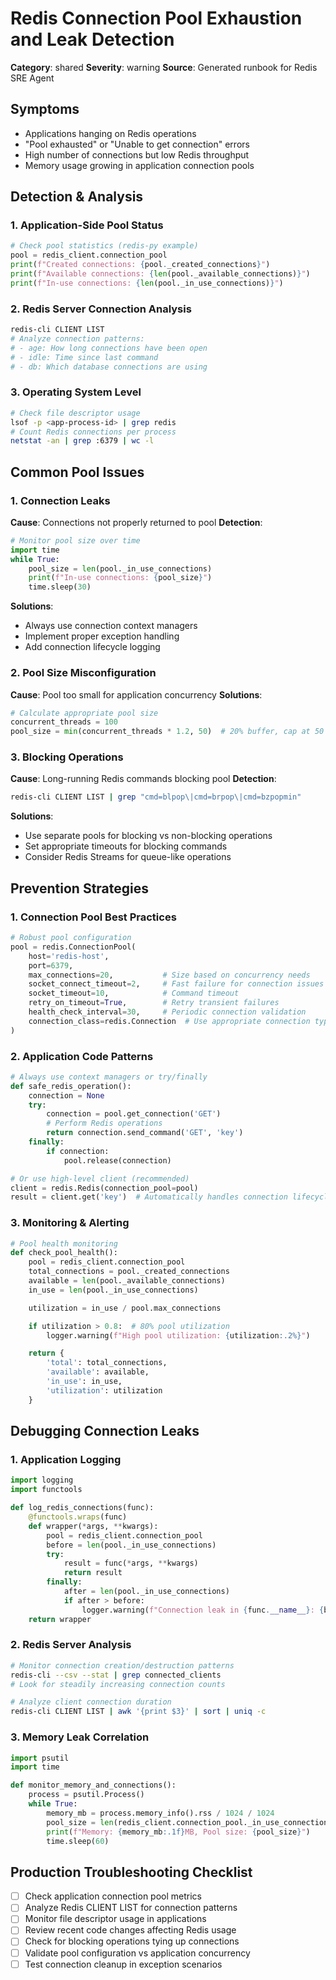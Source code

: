 # Redis Connection Pool Exhaustion and Leak Detection

**Category**: shared
**Severity**: warning
**Source**: Generated runbook for Redis SRE Agent

## Symptoms
- Applications hanging on Redis operations
- "Pool exhausted" or "Unable to get connection" errors
- High number of connections but low Redis throughput
- Memory usage growing in application connection pools

## Detection & Analysis

### 1. Application-Side Pool Status
```python
# Check pool statistics (redis-py example)
pool = redis_client.connection_pool
print(f"Created connections: {pool._created_connections}")
print(f"Available connections: {len(pool._available_connections)}")
print(f"In-use connections: {len(pool._in_use_connections)}")
```

### 2. Redis Server Connection Analysis
```bash
redis-cli CLIENT LIST
# Analyze connection patterns:
# - age: How long connections have been open
# - idle: Time since last command
# - db: Which database connections are using
```

### 3. Operating System Level
```bash
# Check file descriptor usage
lsof -p <app-process-id> | grep redis
# Count Redis connections per process
netstat -an | grep :6379 | wc -l
```

## Common Pool Issues

### 1. Connection Leaks
**Cause**: Connections not properly returned to pool
**Detection**:
```python
# Monitor pool size over time
import time
while True:
    pool_size = len(pool._in_use_connections)
    print(f"In-use connections: {pool_size}")
    time.sleep(30)
```

**Solutions**:
- Always use connection context managers
- Implement proper exception handling
- Add connection lifecycle logging

### 2. Pool Size Misconfiguration
**Cause**: Pool too small for application concurrency
**Solutions**:
```python
# Calculate appropriate pool size
concurrent_threads = 100
pool_size = min(concurrent_threads * 1.2, 50)  # 20% buffer, cap at 50
```

### 3. Blocking Operations
**Cause**: Long-running Redis commands blocking pool
**Detection**:
```bash
redis-cli CLIENT LIST | grep "cmd=blpop\|cmd=brpop\|cmd=bzpopmin"
```

**Solutions**:
- Use separate pools for blocking vs non-blocking operations
- Set appropriate timeouts for blocking commands
- Consider Redis Streams for queue-like operations

## Prevention Strategies

### 1. Connection Pool Best Practices
```python
# Robust pool configuration
pool = redis.ConnectionPool(
    host='redis-host',
    port=6379,
    max_connections=20,           # Size based on concurrency needs
    socket_connect_timeout=2,     # Fast failure for connection issues
    socket_timeout=10,            # Command timeout
    retry_on_timeout=True,        # Retry transient failures
    health_check_interval=30,     # Periodic connection validation
    connection_class=redis.Connection  # Use appropriate connection type
)
```

### 2. Application Code Patterns
```python
# Always use context managers or try/finally
def safe_redis_operation():
    connection = None
    try:
        connection = pool.get_connection('GET')
        # Perform Redis operations
        return connection.send_command('GET', 'key')
    finally:
        if connection:
            pool.release(connection)

# Or use high-level client (recommended)
client = redis.Redis(connection_pool=pool)
result = client.get('key')  # Automatically handles connection lifecycle
```

### 3. Monitoring & Alerting
```python
# Pool health monitoring
def check_pool_health():
    pool = redis_client.connection_pool
    total_connections = pool._created_connections
    available = len(pool._available_connections)
    in_use = len(pool._in_use_connections)

    utilization = in_use / pool.max_connections

    if utilization > 0.8:  # 80% pool utilization
        logger.warning(f"High pool utilization: {utilization:.2%}")

    return {
        'total': total_connections,
        'available': available,
        'in_use': in_use,
        'utilization': utilization
    }
```

## Debugging Connection Leaks

### 1. Application Logging
```python
import logging
import functools

def log_redis_connections(func):
    @functools.wraps(func)
    def wrapper(*args, **kwargs):
        pool = redis_client.connection_pool
        before = len(pool._in_use_connections)
        try:
            result = func(*args, **kwargs)
            return result
        finally:
            after = len(pool._in_use_connections)
            if after > before:
                logger.warning(f"Connection leak in {func.__name__}: {before} -> {after}")
    return wrapper
```

### 2. Redis Server Analysis
```bash
# Monitor connection creation/destruction patterns
redis-cli --csv --stat | grep connected_clients
# Look for steadily increasing connection counts

# Analyze client connection duration
redis-cli CLIENT LIST | awk '{print $3}' | sort | uniq -c
```

### 3. Memory Leak Correlation
```python
import psutil
import time

def monitor_memory_and_connections():
    process = psutil.Process()
    while True:
        memory_mb = process.memory_info().rss / 1024 / 1024
        pool_size = len(redis_client.connection_pool._in_use_connections)
        print(f"Memory: {memory_mb:.1f}MB, Pool size: {pool_size}")
        time.sleep(60)
```

## Production Troubleshooting Checklist
- [ ] Check application connection pool metrics
- [ ] Analyze Redis CLIENT LIST for connection patterns
- [ ] Monitor file descriptor usage in applications
- [ ] Review recent code changes affecting Redis usage
- [ ] Check for blocking operations tying up connections
- [ ] Validate pool configuration vs application concurrency
- [ ] Test connection cleanup in exception scenarios
